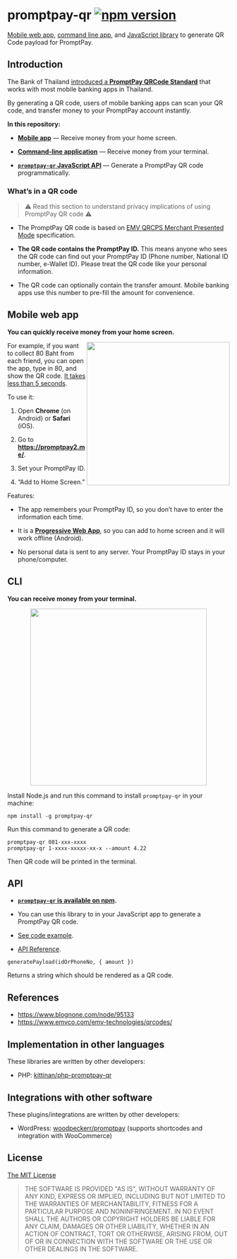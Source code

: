 # promptpay-qr [![npm version](https://badge.fury.io/js/promptpay-qr.svg)](https://badge.fury.io/js/promptpay-qr)

[Mobile web app](#mobile-web-app), [command line app](#cli), and [JavaScript library](#api) to generate QR Code payload for PromptPay.


## Introduction

The Bank of Thailand [introduced a **PromptPay QRCode Standard**](https://thestandard.co/standardqrcode/) that works with most mobile banking apps in Thailand.

By generating a QR code, users of mobile banking apps can scan your QR code, and transfer money to your PromptPay account instantly.

**In this repository:**

- [**Mobile app**](#mobile-web-app) — Receive money from your home screen.

- [**Command-line application**](#cli) — Receive money from your terminal.

- [**`promptpay-qr` JavaScript API**](#api) — Generate a PromptPay QR code programmatically.


### What’s in a QR code

> ⚠️ Read this section to understand privacy implications of using PromptPay QR code ⚠️

- The PromptPay QR code is based on [EMV QRCPS Merchant Presented Mode](https://www.emvco.com/emv-technologies/qrcodes/) specification.

- **The QR code contains the PromptPay ID.** This means anyone who sees the QR code can find out your PromptPay ID (Phone number, National ID number, e-Wallet ID). Please treat the QR code like your personal information.

- The QR code can optionally contain the transfer amount. Mobile banking apps use this number to pre-fill the amount for convenience.

## Mobile web app

**You can quickly receive money from your home screen.**

<img src="images/mobile.png" width="324" align="right" />

For example, if you want to collect 80 Baht from each friend, you can open the app, type in 80, and show the QR code.
[It takes less than 5 seconds](https://www.facebook.com/dtinth/videos/10208543817227100/).

To use it:

1. Open **Chrome** (on Android) or **Safari** (iOS).

2. Go to **https://promptpay2.me/**.

3. Set your PromptPay ID.

4. “Add to Home Screen.”

Features:

- The app remembers your PromptPay ID, so you don’t have to enter the information each time.

- It is a [**Progressive Web App**](https://developers.google.com/web/progressive-web-apps/), so you can add to home screen and it will work offline (Android).

- No personal data is sent to any server. Your PromptPay ID stays in your phone/computer.


## CLI

**You can receive money from your terminal.**

<p align="center">
  <img src="images/terminal.png" width="400" />
</p>

Install Node.js and run this command to install `promptpay-qr` in your machine:

```
npm install -g promptpay-qr
```

Run this command to generate a QR code:

```
promptpay-qr 081-xxx-xxxx
promptpay-qr 1-xxxx-xxxxx-xx-x --amount 4.22
```

Then QR code will be printed in the terminal.


## API

- **[`promptpay-qr` is available on npm](https://www.npmjs.com/package/promptpay-qr).**

- You can use this library to in your JavaScript app to generate a PromptPay QR code.

- [See code example](https://runkit.com/dtinth/promptpay-qr).

- [API Reference](https://apiref.page/package/promptpay-qr).


```
generatePayload(idOrPhoneNo, { amount })
```

Returns a string which should be rendered as a QR code.


## References

- https://www.blognone.com/node/95133
- https://www.emvco.com/emv-technologies/qrcodes/


## Implementation in other languages

These libraries are written by other developers:

- PHP: [kittinan/php-promptpay-qr](https://github.com/kittinan/php-promptpay-qr)


## Integrations with other software

These plugins/integrations are written by other developers:

- WordPress: [woodpeckerr/promptpay](https://github.com/woodpeckerr/promptpay) (supports shortcodes and integration with WooCommerce)


## License

[The MIT License](https://github.com/dtinth/promptpay-qr/blob/master/LICENSE)

> THE SOFTWARE IS PROVIDED "AS IS", WITHOUT WARRANTY OF ANY KIND, EXPRESS OR
> IMPLIED, INCLUDING BUT NOT LIMITED TO THE WARRANTIES OF MERCHANTABILITY,
> FITNESS FOR A PARTICULAR PURPOSE AND NONINFRINGEMENT. IN NO EVENT SHALL THE
> AUTHORS OR COPYRIGHT HOLDERS BE LIABLE FOR ANY CLAIM, DAMAGES OR OTHER
> LIABILITY, WHETHER IN AN ACTION OF CONTRACT, TORT OR OTHERWISE, ARISING FROM,
> OUT OF OR IN CONNECTION WITH THE SOFTWARE OR THE USE OR OTHER DEALINGS IN THE
> SOFTWARE.
